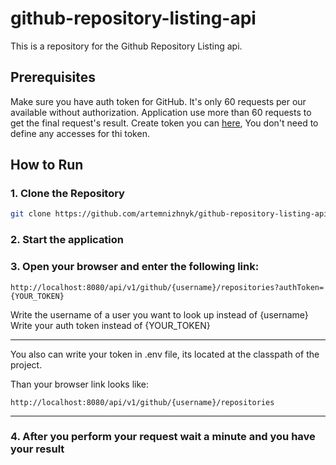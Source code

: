 # github-repository-listing-api

This is a repository for the Github Repository Listing api.

## Prerequisites

Make sure you have auth token for GitHub.
It's only 60 requests per our available without authorization.
Application use more than 60 requests to get the final request's result.
Create token you can [here](https://github.com/settings/tokens),
You don't need to define any accesses for thi token.

## How to Run

### 1. Clone the Repository
```bash
git clone https://github.com/artemnizhnyk/github-repository-listing-api.git 
```

### 2. Start the application

### 3. Open your browser and enter the following link:
```link
http://localhost:8080/api/v1/github/{username}/repositories?authToken={YOUR_TOKEN}
```

Write the username of a user you want to look up instead of {username} 
Write your auth token instead of {YOUR_TOKEN}

***
You also can write your token in .env file, 
its located at the classpath of the project.

Than your browser link looks like:
```link
http://localhost:8080/api/v1/github/{username}/repositories
```
***

### 4. After you perform your request wait a minute and you have your result